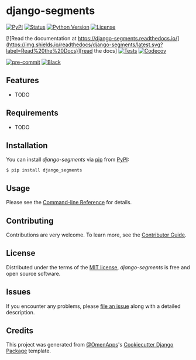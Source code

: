 # django-segments

[![PyPI](https://img.shields.io/pypi/v/django-segments.svg)][pypi status]
[![Status](https://img.shields.io/pypi/status/django-segments.svg)][pypi status]
[![Python Version](https://img.shields.io/pypi/pyversions/django-segments)][pypi status]
[![License](https://img.shields.io/pypi/l/django-segments)][license]

[![Read the documentation at https://django-segments.readthedocs.io/](https://img.shields.io/readthedocs/django-segments/latest.svg?label=Read%20the%20Docs)][read the docs]
[![Tests](https://github.com/OmenApps/django-segments/actions/workflows/tests.yml/badge.svg)][tests]
[![Codecov](https://codecov.io/gh/OmenApps/django-segments/branch/main/graph/badge.svg)][codecov]

[![pre-commit](https://img.shields.io/badge/pre--commit-enabled-brightgreen?logo=pre-commit&logoColor=white)][pre-commit]
[![Black](https://img.shields.io/badge/code%20style-black-000000.svg)][black]

[pypi status]: https://pypi.org/project/django-segments/
[read the docs]: https://django-segments.readthedocs.io/
[tests]: https://github.com/OmenApps/django-segments/actions?workflow=Tests
[codecov]: https://app.codecov.io/gh/OmenApps/django-segments
[pre-commit]: https://github.com/pre-commit/pre-commit
[black]: https://github.com/psf/black

## Features

- TODO

## Requirements

- TODO

## Installation

You can install _django-segments_ via [pip] from [PyPI]:

```console
$ pip install django_segments
```

## Usage

Please see the [Command-line Reference] for details.

## Contributing

Contributions are very welcome.
To learn more, see the [Contributor Guide].

## License

Distributed under the terms of the [MIT license][license],
_django-segments_ is free and open source software.

## Issues

If you encounter any problems,
please [file an issue] along with a detailed description.

## Credits

This project was generated from [@OmenApps]'s [Cookiecutter Django Package] template.

[@omenapps]: https://github.com/OmenApps
[pypi]: https://pypi.org/
[cookiecutter django package]: https://github.com/OmenApps/cookiecutter-django-package
[file an issue]: https://github.com/OmenApps/django-segments/issues
[pip]: https://pip.pypa.io/

<!-- github-only -->

[license]: https://github.com/OmenApps/django-segments/blob/main/LICENSE
[contributor guide]: https://github.com/OmenApps/django-segments/blob/main/CONTRIBUTING.md
[command-line reference]: https://django-segments.readthedocs.io/en/latest/usage.html
